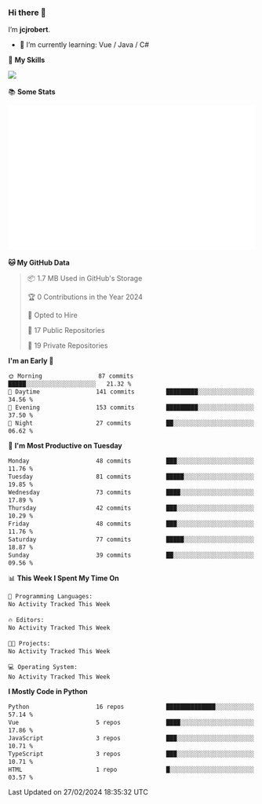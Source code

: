 ### Hi there 👋

I’m **jcjrobert**.

- 🌱 I’m currently learning: Vue / Java / C#

🌟 **My Skills**

![](https://img.shields.io/badge/-Python-3e74a2?style=flat-square&logo=Python&logoColor=fff)

📚 **Some Stats**

![](https://github.com/jcjrobert/github-stats/blob/master/generated/overview.svg)

<!--START_SECTION:waka-->
**🐱 My GitHub Data** 

> 📦 1.7 MB Used in GitHub's Storage 
 > 
> 🏆 0 Contributions in the Year 2024
 > 
> 💼 Opted to Hire
 > 
> 📜 17 Public Repositories 
 > 
> 🔑 19 Private Repositories 
 > 
**I'm an Early 🐤** 

```text
🌞 Morning                87 commits          █████░░░░░░░░░░░░░░░░░░░░   21.32 % 
🌆 Daytime                141 commits         █████████░░░░░░░░░░░░░░░░   34.56 % 
🌃 Evening                153 commits         █████████░░░░░░░░░░░░░░░░   37.50 % 
🌙 Night                  27 commits          ██░░░░░░░░░░░░░░░░░░░░░░░   06.62 % 
```
📅 **I'm Most Productive on Tuesday** 

```text
Monday                   48 commits          ███░░░░░░░░░░░░░░░░░░░░░░   11.76 % 
Tuesday                  81 commits          █████░░░░░░░░░░░░░░░░░░░░   19.85 % 
Wednesday                73 commits          ████░░░░░░░░░░░░░░░░░░░░░   17.89 % 
Thursday                 42 commits          ███░░░░░░░░░░░░░░░░░░░░░░   10.29 % 
Friday                   48 commits          ███░░░░░░░░░░░░░░░░░░░░░░   11.76 % 
Saturday                 77 commits          █████░░░░░░░░░░░░░░░░░░░░   18.87 % 
Sunday                   39 commits          ██░░░░░░░░░░░░░░░░░░░░░░░   09.56 % 
```


📊 **This Week I Spent My Time On** 

```text
💬 Programming Languages: 
No Activity Tracked This Week

🔥 Editors: 
No Activity Tracked This Week

🐱‍💻 Projects: 
No Activity Tracked This Week

💻 Operating System: 
No Activity Tracked This Week
```

**I Mostly Code in Python** 

```text
Python                   16 repos            ██████████████░░░░░░░░░░░   57.14 % 
Vue                      5 repos             ████░░░░░░░░░░░░░░░░░░░░░   17.86 % 
JavaScript               3 repos             ███░░░░░░░░░░░░░░░░░░░░░░   10.71 % 
TypeScript               3 repos             ███░░░░░░░░░░░░░░░░░░░░░░   10.71 % 
HTML                     1 repo              █░░░░░░░░░░░░░░░░░░░░░░░░   03.57 % 
```




 Last Updated on 27/02/2024 18:35:32 UTC
<!--END_SECTION:waka-->
